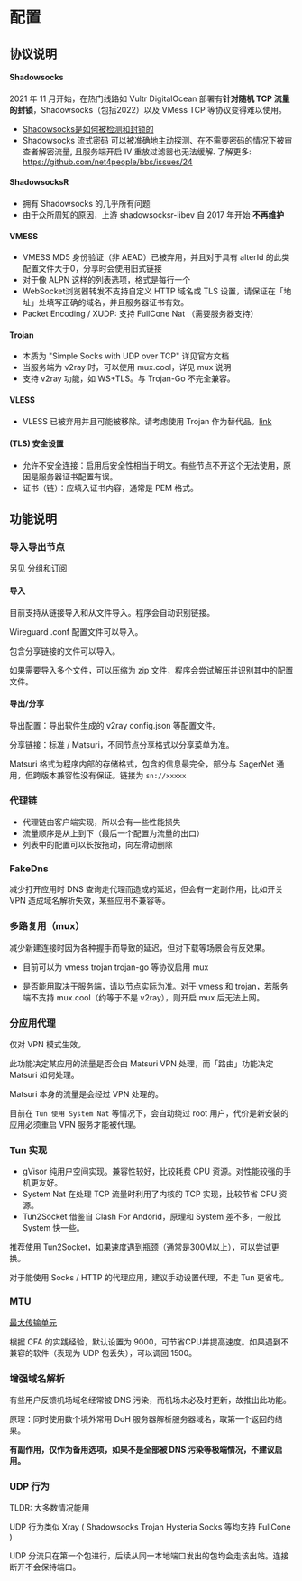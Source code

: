 # 配置

## 协议说明

#### Shadowsocks

2021 年 11 月开始，在热门线路如 Vultr DigitalOcean 部署有**针对随机 TCP 流量的封锁**，Shadowsocks（包括2022）以及 VMess TCP 等协议变得难以使用。

* [Shadowsocks是如何被检测和封锁的](https://gfw.report/talks/imc20/zh/)
* Shadowsocks 流式密码 可以被准确地主动探测、在不需要密码的情况下被审查者解密流量, 且服务端开启 IV 重放过滤器也无法缓解. 了解更多: https://github.com/net4people/bbs/issues/24

#### ShadowsocksR

* 拥有 Shadowsocks 的几乎所有问题
* 由于众所周知的原因，上游 shadowsocksr-libev 自 2017 年开始 **不再维护**

#### VMESS

* VMESS MD5 身份验证（非 AEAD）已被弃用，并且对于具有 alterId 的此类配置文件大于0，分享时会使用旧式链接
* 对于像 ALPN 这样的列表选项，格式是每行一个
* WebSocket浏览器转发不支持自定义 HTTP 域名或 TLS 设置，请保证在「地址」处填写正确的域名，并且服务器证书有效。
* Packet Encoding / XUDP: 支持 FullCone Nat （需要服务器支持）

#### Trojan

* 本质为 "Simple Socks with UDP over TCP" 详见官方文档
* 当服务端为 v2ray 时，可以使用 mux.cool，详见 mux 说明
* 支持 v2ray 功能，如 WS+TLS。与 Trojan-Go 不完全兼容。

#### VLESS

* VLESS 已被弃用并且可能被移除。请考虑使用 Trojan 作为替代品。[link](https://www.v2fly.org/v5/config/proxy/vless.html)

#### (TLS) 安全设置

* 允许不安全连接：启用后安全性相当于明文。有些节点不开这个无法使用，原因是服务器证书配置有误。
* 证书（链）：应填入证书内容，通常是 PEM 格式。

## 功能说明

### 导入导出节点

另见 [分组和订阅](/m-group/)

#### 导入

目前支持从链接导入和从文件导入。程序会自动识别链接。

Wireguard .conf 配置文件可以导入。

包含分享链接的文件可以导入。

如果需要导入多个文件，可以压缩为 zip 文件，程序会尝试解压并识别其中的配置文件。

#### 导出/分享

导出配置：导出软件生成的 v2ray config.json 等配置文件。

分享链接：标准 / Matsuri，不同节点分享格式以分享菜单为准。

Matsuri 格式为程序内部的存储格式，包含的信息最完全，部分与 SagerNet 通用，但跨版本兼容性没有保证。链接为 `sn://xxxxx`

### 代理链

* 代理链由客户端实现，所以会有一些性能损失
* 流量顺序是从上到下（最后一个配置为流量的出口）
* 列表中的配置可以长按拖动，向左滑动删除

### FakeDns

减少打开应用时 DNS 查询走代理而造成的延迟，但会有一定副作用，比如开关 VPN 造成域名解析失效，某些应用不兼容等。

### 多路复用（mux）

减少新建连接时因为各种握手而导致的延迟，但对下载等场景会有反效果。

- 目前可以为 vmess trojan trojan-go 等协议启用 mux

- 是否能用取决于服务端，请以节点实际为准。对于 vmess 和 trojan，若服务端不支持 mux.cool（约等于不是 v2ray），则开启 mux 后无法上网。

### 分应用代理

仅对 VPN 模式生效。

此功能决定某应用的流量是否会由 Matsuri VPN 处理，而「路由」功能决定 Matsuri 如何处理。

Matsuri 本身的流量是会经过 VPN 处理的。

目前在 `Tun 使用 System Nat` 等情况下，会自动绕过 root 用户，代价是新安装的应用必须重启 VPN 服务才能被代理。

### Tun 实现

* gVisor 纯用户空间实现。兼容性较好，比较耗费 CPU 资源。对性能较强的手机更友好。
* System Nat 在处理 TCP 流量时利用了内核的 TCP 实现，比较节省 CPU 资源。
* Tun2Socket 借鉴自 Clash For Andorid，原理和 System 差不多，一般比 System 快一些。

推荐使用 Tun2Socket，如果速度遇到瓶颈（通常是300M以上），可以尝试更换。

对于能使用 Socks / HTTP 的代理应用，建议手动设置代理，不走 Tun 更省电。

### MTU

[最大传输单元](https://zh.wikipedia.org/zh-hans/%E6%9C%80%E5%A4%A7%E4%BC%A0%E8%BE%93%E5%8D%95%E5%85%83)

根据 CFA 的实践经验，默认设置为 9000，可节省CPU并提高速度。如果遇到不兼容的软件（表现为 UDP 包丢失），可以调回 1500。

### 增强域名解析

有些用户反馈机场域名经常被 DNS 污染，而机场未必及时更新，故推出此功能。

原理：同时使用数个境外常用 DoH 服务器解析服务器域名，取第一个返回的结果。

**有副作用，仅作为备用选项，如果不是全部被 DNS 污染等极端情况，不建议启用。**

### UDP 行为

TLDR: 大多数情况能用

UDP 行为类似 Xray ( Shadowsocks Trojan Hysteria Socks 等均支持 FullCone )

UDP 分流只在第一个包进行，后续从同一本地端口发出的包均会走该出站。连接断开不会保持端口。
